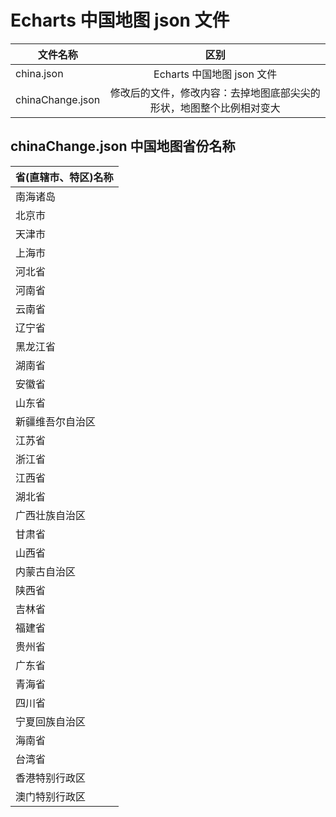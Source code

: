 # Echarts 中国地图 json 文件

| 文件名称         |                                 区别                                 |
| ---------------- | :------------------------------------------------------------------: |
| china.json       |                      Echarts 中国地图 json 文件                      |
| chinaChange.json | 修改后的文件，修改内容：去掉地图底部尖尖的形状，地图整个比例相对变大 |

## chinaChange.json 中国地图省份名称

| 省(直辖市、特区)名称 |
| -------------------- |
| 南海诸岛             |
| 北京市               |
| 天津市               |
| 上海市               |
| 河北省               |
| 河南省               |
| 云南省               |
| 辽宁省               |
| 黑龙江省             |
| 湖南省               |
| 安徽省               |
| 山东省               |
| 新疆维吾尔自治区     |
| 江苏省               |
| 浙江省               |
| 江西省               |
| 湖北省               |
| 广西壮族自治区       |
| 甘肃省               |
| 山西省               |
| 内蒙古自治区         |
| 陕西省               |
| 吉林省               |
| 福建省               |
| 贵州省               |
| 广东省               |
| 青海省               |
| 四川省               |
| 宁夏回族自治区       |
| 海南省               |
| 台湾省               |
| 香港特别行政区       |
| 澳门特别行政区       |
